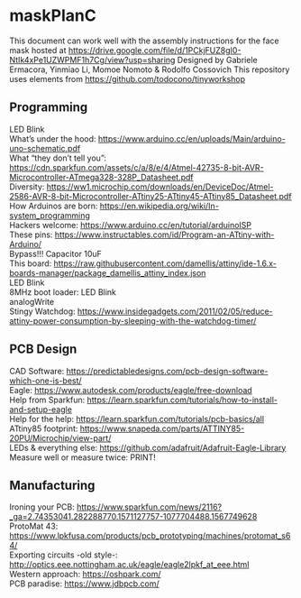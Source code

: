 # maskPlanC
This document can work well with the assembly instructions for the face mask hosted at https://drive.google.com/file/d/1PCkjFUZ8gI0-NtIk4xPe1UZWPMF1h7Cg/view?usp=sharing
Designed by Gabriele Ermacora, Yinmiao Li, Momoe Nomoto & Rodolfo Cossovich
This repository uses elements from https://github.com/todocono/tinyworkshop

## Programming 

LED Blink  
What’s under the hood: https://www.arduino.cc/en/uploads/Main/arduino-uno-schematic.pdf  
What “they don’t tell you”: https://cdn.sparkfun.com/assets/c/a/8/e/4/Atmel-42735-8-bit-AVR-Microcontroller-ATmega328-328P_Datasheet.pdf  
Diversity: https://ww1.microchip.com/downloads/en/DeviceDoc/Atmel-2586-AVR-8-bit-Microcontroller-ATtiny25-ATtiny45-ATtiny85_Datasheet.pdf  
How Arduinos are born: https://en.wikipedia.org/wiki/In-system_programming  
Hackers welcome: https://www.arduino.cc/en/tutorial/arduinoISP  
These pins: https://www.instructables.com/id/Program-an-ATtiny-with-Arduino/  
Bypass!!! Capacitor 10uF  
This board: https://raw.githubusercontent.com/damellis/attiny/ide-1.6.x-boards-manager/package_damellis_attiny_index.json  
LED Blink  
8MHz boot loader: LED Blink  
analogWrite  
Stingy Watchdog: https://www.insidegadgets.com/2011/02/05/reduce-attiny-power-consumption-by-sleeping-with-the-watchdog-timer/  


## PCB Design 

CAD Software: https://predictabledesigns.com/pcb-design-software-which-one-is-best/  
Eagle: https://www.autodesk.com/products/eagle/free-download  
Help from Sparkfun: https://learn.sparkfun.com/tutorials/how-to-install-and-setup-eagle  
Help for the help: https://learn.sparkfun.com/tutorials/pcb-basics/all  
ATtiny85 footprint: https://www.snapeda.com/parts/ATTINY85-20PU/Microchip/view-part/  
LEDs & everything else: https://github.com/adafruit/Adafruit-Eagle-Library  
Measure well or measure twice: PRINT!  


## Manufacturing 

Ironing your PCB: https://www.sparkfun.com/news/2116?_ga=2.74353041.282288770.1571127757-1077704488.1567749628  
ProtoMat 43: https://www.lpkfusa.com/products/pcb_prototyping/machines/protomat_s64/  
Exporting circuits -old style-: http://optics.eee.nottingham.ac.uk/eagle/eagle2lpkf_at_eee.html  
Western approach: https://oshpark.com/  
PCB paradise: https://www.jdbpcb.com/  
